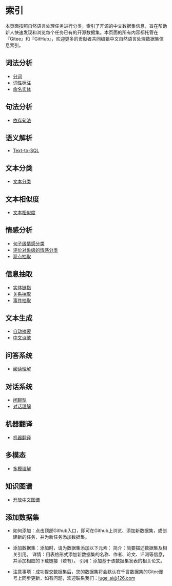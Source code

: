 &nbsp;
# 索引

本页面按照自然语言处理任务进行分类，索引了开源的中文数据集信息，旨在帮助新人快速发现和浏览每个任务已有的开源数据集。本页面的所有内容都托管在『Gitee』和『GitHub』，欢迎更多的贡献者共同编辑中文自然语言处理数据集信息索引。

## 词法分析
- [分词](lexical-analysis/word-segment.md)
- [词性标注](lexical-analysis/part-of-speech-tagging.md)
- [命名实体](lexical-analysis/name-entity-recognition.md)

## 句法分析
- [依存句法](dependency-parsing/dependency-parsing.md)

## 语义解析
- [Text-to-SQL](semantic-parsing/semantic-parsing.md)


## 文本分类
- [文本分类](text-classification/text-classification.md)

## 文本相似度
- [文本相似度](text-similarity/text-similarity.md)

## 情感分析
- [句子级情感分类](sentiment-analysis/sentiment-classification.md)
- [评价对象级的情感分类](sentiment-analysis/aspect-level-sentiment-classification.md)
- [观点抽取](sentiment-analysis/opinion-role-labeling.md)

## 信息抽取
- [实体链指](information-extraction/entity_linking.md)
- [关系抽取](information-extraction/relation-extraction.md)
- [事件抽取](information-extraction/event-extraction.md)

## 文本生成
- [自动摘要](text-generation/automatic-summarization.md)
- [中文诗歌](text-generation/chinese-poetry.md)

## 问答系统
- [阅读理解](question-answering/mrc.md)

## 对话系统
- [闲聊型](dialog/open-domain-dialog.md)
- [对话理解](dialog/task-based/spoken-language-understanding.md)

## 机器翻译
- [机器翻译](machine-translation/machine-translation.md)

## 多模态
- [多模理解](multimodal/multimodal.md)

## 知识图谱
- [开放中文图谱](knowledge-graph/open-knowledge-graph.md)

## 添加数据集
- 如何添加：点击顶部Github入口，即可在Github上浏览、添加新数据集，或创建新的任务，并为新任务添加数据集。

- 添加数据集：添加时，请为数据集添加以下元素：
简介：简要描述数据集及相关引用。
详情：用表格形式添加新数据集的名称、作者、论文、评测等信息，并添加相应的下载链接（若有）。
引用：添加基于该数据集发表的相关论文。

- 注意事项：成功提交数据集后，您的数据集将会默认在千言数据集的Gitee账号上同步更新，如有问题，欢迎联系我们：luge_ai@126.com
